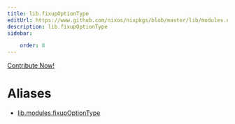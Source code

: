 ```yaml
---
title: lib.fixupOptionType
editUrl: https://www.github.com/nixos/nixpkgs/blob/master/lib/modules.nix#L964C21
description: lib.fixupOptionType
sidebar:

    order: 8
---
```


<a href="https://www.github.com/nixos/nixpkgs/blob/master/lib/modules.nix#L964C21">Contribute Now!</a>


# Aliases

- [lib.modules.fixupOptionType](/nix-doc-comments/reference/lib/modules/lib-modules-fixupOptionType)


